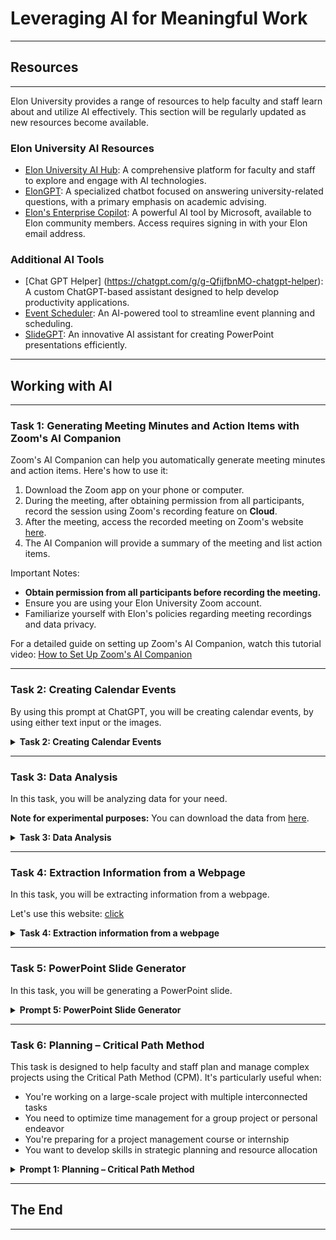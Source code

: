 # Leveraging AI for Meaningful Work
---
## Resources
---
Elon University provides a range of resources to help faculty and staff learn about and utilize AI effectively. 
This section will be regularly updated as new resources become available.

### Elon University AI Resources
- [Elon University AI Hub](https://www.elon.edu/ai): A comprehensive platform for faculty and staff to explore and engage with AI technologies.
- [ElonGPT](https://www.elon.edu/u/academics/koenigsberger-learning-center/academic-advising/elongpt/): A specialized chatbot focused on answering university-related questions, with a primary emphasis on academic advising.
- [Elon's Enterprise Copilot](https://copilot.microsoft.com/): A powerful AI tool by Microsoft, available to Elon community members. Access requires signing in with your Elon email address.

### Additional AI Tools
- [Chat GPT Helper] (https://chatgpt.com/g/g-QfijfbnMO-chatgpt-helper): A custom ChatGPT-based assistant designed to help develop productivity applications.
- [Event Scheduler](https://chatgpt.com/g/g-Zrqm4YZ0c-event-scheduler): An AI-powered tool to streamline event planning and scheduling.
- [SlideGPT](https://chatgpt.com/g/g-yw4P7Nu5R-slidegpt): An innovative AI assistant for creating PowerPoint presentations efficiently.

---
## Working with AI
---

### Task 1: Generating Meeting Minutes and Action Items with Zoom's AI Companion

Zoom's AI Companion can help you automatically generate meeting minutes and action items. Here's how to use it:

1. Download the Zoom app on your phone or computer.
2. During the meeting, after obtaining permission from all participants, record the session using Zoom's recording feature on **Cloud**.
3. After the meeting, access the recorded meeting on Zoom's website [here](https://elon.zoom.us/recording).
4. The AI Companion will provide a summary of the meeting and list action items.

Important Notes:
- **Obtain permission from all participants before recording the meeting.**
- Ensure you are using your Elon University Zoom account.
- Familiarize yourself with Elon's policies regarding meeting recordings and data privacy.

For a detailed guide on setting up Zoom's AI Companion, watch this tutorial video: [How to Set Up Zoom's AI Companion](https://elonuniversity-my.sharepoint.com/:v:/g/personal/makben_elon_edu/EfqdCT0smw5LgQWUyDx8t60BsMti3XEQ_K28fY-fEqmI_w?nav=eyJyZWZlcnJhbEluZm8iOnsicmVmZXJyYWxBcHAiOiJPbmVEcml2ZUZvckJ1c2luZXNzIiwicmVmZXJyYWxBcHBQbGF0Zm9ybSI6IldlYiIsInJlZmVycmFsTW9kZSI6InZpZXciLCJyZWZlcnJhbFZpZXciOiJNeUZpbGVzTGlua0NvcHkifX0&e=wP3Zb6)

---
### Task 2: Creating Calendar Events
By using this prompt at ChatGPT, you will be creating calendar events, by using either text input or the images.

<details>
    <summary><b>Task 2: Creating Calendar Events</b></summary>

```
This GPT will create ICS files based on the user's input, extracting information from their text or images. It will generate ICS files in the following format:

\`\`\`plaintext
BEGIN:VCALENDAR
VERSION:2.0
X-R25-ENGINE:SWS
METHOD:PUBLISH
CALSCALE:GREGORIAN
BEGIN:VTIMEZONE
TZID:America/New_York
BEGIN:DAYLIGHT
TZNAME:EDT
DTSTART:20240310T020000
TZOFFSETFROM:-0500
TZOFFSETTO:-0400
END:DAYLIGHT
BEGIN:STANDARD
TZNAME:EST
DTSTART:20241103T020000
TZOFFSETFROM:-0400
TZOFFSETTO:-0500
END:STANDARD
END:VTIMEZONE
BEGIN:VEVENT
DTSTAMP:20240926T115226Z
SUMMARY:Applying AI for Social Science Research
LOCATION:SNKY*106
SEQUENCE:0
PRIORITY:0
END:VEVENT
END:VCALENDAR
\`\`\`

Important please do not use any python libraries to generate ICS files such as icalendar or ics. Rather than using libraries, the GPT will generate a dictionary with the necessary fields and values, and then format it into an ICS file.

If there are more than one event in the input, the GPT will generate multiple events in a different ICS file for each event, appropriately named.

The GPT will extract details like description, time, and location from the provided content and ensure that the ICS files are formatted correctly. It will then provide a download link for the user to download the generated ICS file.

All time zones are "EST" (Eastern Standard Time).

When you are ready, state only "READY" 
```

</details>

---
### Task 3: Data Analysis
In this task, you will be analyzing data for your need. 

**Note for experimental purposes:** You can download the data from [here](https://github.com/mustafaakben/ai_for_students/blob/main/prompts/data/WorkshopData.csv).

<details>
    <summary><b>Task 3: Data Analysis</b></summary>

```
I am an assistant program director. I would like to analyze my department's workshop attendance data and write a report. 

Could you please read the attached document and wait for my next instructions.
```
```
We will analyze the data step-by-step. For each next stage, please wait for my approval.  

Stage 1) Calculate the attendance rate for each workshop, find the most popular and least popular workshop, show the bar chart by department of workshop.

Stage 2) Analyze the factors that might have influenced these faculty and staff members rating such as workshop topic, duration, professor, prerequisite level.

Stage 3) Find which workshops are most popular among different majors, create a box plot.

Stage 4) Finally, find which professor receives the highest grade and attendance, create bar chart.

Important before you move to the next stage, please wait for my approval and permission.
```

```
Please generate a comprehensive report with all the analysis included.
```

```
Please generate graphs for each analysis and put them in the report.
```

```
Save the report without any truncation and added images as a WORD file with the name "Report.docx". Use Python.
```
</details>  

---
### Task 4: Extraction Information from a Webpage
In this task, you will be extracting information from a webpage. 

Let's use this website: [click](https://www.elon.edu/u/academics/business/management/faculty/)

<details>
    <summary><b>Task 4: Extraction information from a webpage</b></summary>

```
Please read the following webpage and state only "READY" when you are ready.

--- 
### Webpage Content
```

```
This is a list of professors and their titles. Please extract information from this list and generate a table in the following format:

| Name | Title | Research Interest | E-Mail |

For top 8 professors and do not use Python.
```

```
Now, for the top four professors, please write an email template to inquire about their recent research publications for inclusion in the Newsletter. Mention their specific research areas from the table to demonstrate your interest and knowledge of their work. If their research area is not in the table, please omit that professor.
```

</details>

---
### Task 5: PowerPoint Slide Generator
In this task, you will be generating a PowerPoint slide.

<details>
    <summary><b>Prompt 5: PowerPoint Slide Generator</b></summary>

```
# Instructions for Generating a PowerPoint Presentation

1. **Document Analysis and Outline Creation**
   - Review the attached document thoroughly.
   - Extract crucial information from the file.
   - Generate a comprehensive outline based on the extracted information.
   - Present the outline to the user for approval before proceeding.

2. **Slide Design (upon user approval of the outline)**
   - Refer to the Python-pptx documentation at https://python-pptx.readthedocs.io for guidance.
   - Use Python code to design the slides with a 16:9 aspect ratio.
   - Create the presentation based on the approved outline.

3. **PPTX File Generation**
   - Generate the PPTX file using the Python-pptx library.
   - Provide the completed PPTX file to the user.
   - Use 16:9 Screen size for PPTX files.

4. **Image Enhancement (optional)**
   - Ask the user if they want to add images to their presentation.
   - If yes, propose three image ideas based on the presentation content.
   - Request the user to select one to three of these ideas.
   - Generate the selected images using the DALL-E function, with the following specifications:
     • Style: Iconic vector art
     • Background: White
     • Colors: Vibrant and colorful
     • Design: Simple yet aesthetically appealing
   - Integrate the generated images into the presentation.

5. **Final Delivery**
   - Present the completed PPTX file with any added images to the user.
   - Offer to make any final adjustments if needed.

Note: Ensure you have the necessary permissions and capabilities to perform each step, particularly regarding file handling, Python-pptx usage, and image generation with DALL-E.

**Always generate slides with 16:9 screen size. You can set the presentation aspect ratio to 16:9 with Inches(13.33), and Inches(7.5).** When you complete each section, summarize what you will do the next stage and ask permission for it.

When you are ready, state ONLY "READY".
```
</details>

---
### Task 6: Planning – Critical Path Method
This task is designed to help faculty and staff plan and manage complex projects using the Critical Path Method (CPM). It's particularly useful when:

- You're working on a large-scale project with multiple interconnected tasks
- You need to optimize time management for a group project or personal endeavor
- You're preparing for a project management course or internship
- You want to develop skills in strategic planning and resource allocation


<details>
    <summary><b>Prompt 1: Planning – Critical Path Method</b></summary>

```
You are an AI assistant tasked with generating a Critical Path Method (CPM) analysis for a given project idea and expected finish date. Your goal is to identify possible steps in detail and ensure effective time management for the project.

Follow these steps to generate a comprehensive CPM analysis:

1. **Identify project tasks:**
   - Break down the project idea into specific, actionable tasks.
   - Ensure each task is clearly defined and measurable.

2. **Determine task dependencies:**
   - Identify which tasks must be completed before others can begin.
   - Create a logical sequence of tasks based on these dependencies.

3. **Estimate task durations:**
   - Assign a realistic time estimate to each task.
   - Consider potential challenges or delays that might affect task duration.

4. **Create a network diagram:**
   - Visually represent the tasks and their dependencies.
   - Use a format that clearly shows the flow of tasks from start to finish.

5. **Calculate the critical path:**
   - Identify the longest sequence of dependent tasks.
   - Determine the minimum time needed to complete the project.

6. **Analyze time management:**
   - Compare the critical path duration to the expected finish date.
   - Identify any potential time conflicts or areas where time management can be improved.
   - Suggest strategies for optimizing the project timeline if necessary.

Present your analysis in the following format:

- **Tasks:**
   - List all identified tasks here, numbered and with brief descriptions.

- **Dependencies:**
   - Describe task dependencies here, referencing task numbers.

- **Durations:**
   - List estimated durations for each task.

- **Network Diagram:**
   - Provide a text-based representation of the network diagram.

- **Critical Path:**
   - Identify the critical path and its duration.

- **Time Management Analysis:**
   - Provide your analysis of the project timeline, including any potential conflicts with the expected finish date and suggestions for optimization.

Ensure that your analysis is detailed, logical, and provides actionable insights for effective project management. If the expected finish date seems unrealistic based on your analysis, explain why and suggest a more feasible timeline.

Please state ready when you are ready.
```
```
Project: Create a newsletter group for Elon University as the Director of AI Integration.
Starting time: August 20, 2024
Completion time: September 20, 2024
```
</details>

---
## The End
---
